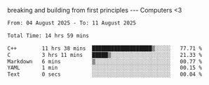 breaking and building from first principles --- Computers <3

<!--START_SECTION:waka-->

```txt
From: 04 August 2025 - To: 11 August 2025

Total Time: 14 hrs 59 mins

C++        11 hrs 38 mins  ███████████████████▒░░░░░   77.71 %
C          3 hrs 11 mins   █████▒░░░░░░░░░░░░░░░░░░░   21.33 %
Markdown   6 mins          ▒░░░░░░░░░░░░░░░░░░░░░░░░   00.77 %
YAML       1 min           ░░░░░░░░░░░░░░░░░░░░░░░░░   00.15 %
Text       0 secs          ░░░░░░░░░░░░░░░░░░░░░░░░░   00.04 %
```

<!--END_SECTION:waka-->
